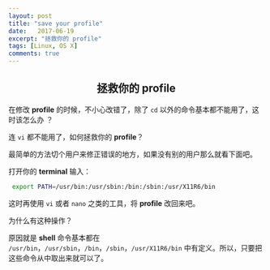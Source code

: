 ```yaml
---
layout: post
title: "save your profile"
date:   2017-06-19
excerpt: "拯救你的 profile"
tags: [Linux, OS X]
comments: true
---
```


<center><h2>拯救你的 profile</h2></center>

<!--more-->

在修改 **profile** 的时候，不小心改错了，除了 `cd` 以外的命令基本都不能用了，这时该怎么办 ？

连 `vi` 都不能用了，如何拯救你的 **profile**？

最简单的方法切个用户来修正错误的地方，如果没有别的用户那么就看下面吧。

打开你的 **terminal** 输入：

```sh
 export PATH=/usr/bin:/usr/sbin:/bin:/sbin:/usr/X11R6/bin
```

这时再使用 `vi` 或者 `nano` 之类的工具，将 **profile** 改回来吧。 

为什么有这种操作？

原因就是 **shell** 命令基本都在 `/usr/bin`，`/usr/sbin`，`/bin`，`/sbin`，`/usr/X11R6/bin` 中有定义。所以，只要把这些命令从中取出来就可以了。